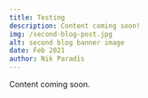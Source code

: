 ```yaml
---
title: Testing
description: Content coming soon!
img: /second-blog-post.jpg
alt: second blog banner image
date: Feb 2021
author: Nik Paradis
---
```


Content coming soon.